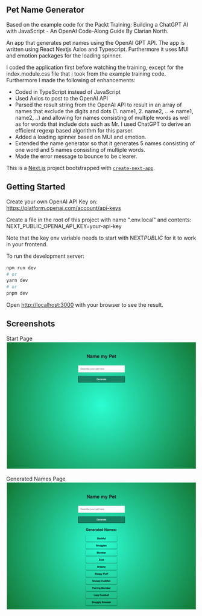 ## Pet Name Generator

Based on the example code for the Packt Training: Building a ChatGPT AI with JavaScript - An OpenAI Code-Along Guide By Clarian North.

An app that generates pet names using the OpenAI GPT API. The app is written using React Nextjs Axios and Typescript. Furthermore it uses MUI and emotion packages for the loading spinner.

I coded the application first before watching the training, except for the index.module.css file that i took from the example training code. Furthermore I made the following of enhancements:

- Coded in TypeScript instead of JavaScript
- Used Axios to post to the OpenAI API
- Parsed the result string from the OpenAI API to result in an array of names that exclude the digits and dots (1. name1, 2. name2, .. => name1, name2, ..) and allowing for names consisting of multiple words as well as for words that include dots such as Mr. I used ChatGPT to derive an efficient regexp based algorithm for this parser.
- Added a loading spinner based on MUI and emotion.
- Extended the name generator so that it generates 5 names consisting of one word and 5 names consisting of multiple words.
- Made the error message to bounce to be clearer.

This is a [Next.js](https://nextjs.org/) project bootstrapped with [`create-next-app`](https://github.com/vercel/next.js/tree/canary/packages/create-next-app).

## Getting Started

Create your own OpenAI API Key on: https://platform.openai.com/account/api-keys

Create a file in the root of this project with name ".env.local" and contents:
NEXT_PUBLIC_OPENAI_API_KEY=your-api-key

Note that the key env variable needs to start with NEXT*PUBLIC* for it to work in your frontend.

To run the development server:

```bash
npm run dev
# or
yarn dev
# or
pnpm dev
```

Open [http://localhost:3000](http://localhost:3000) with your browser to see the result.

## Screenshots

Start Page
![Start Page](./public/start-page.png?raw=true "Start Page")

Generated Names Page
![Generated Names](./public/generated-names-page.png?raw=true "Generated Names")
